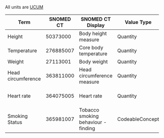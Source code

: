 
All units are [UCUM](http://unitsofmeasure.org)  

| Term               | SNOMED CT | SNOMED CT Display          | Value Type | Unit Code   | Unit Display           | ValueSet            |
|--------------------|-----------|----------------------------|------------|-------------|------------------------|---------------------|
| Height             | 50373000  | Body height measure        | Quantity   | cm          | centimeter             |                     |
| Temperature        | 276885007 | Core body temperature      | Quantity   | Cel         | degree Celsius         |                     |
| Weight             | 27113001  | Body weight                | Quantity   | kg          | kilogram               |                     |
| Head circumference | 363811000 | Head circumference measure | Quantity   | cm          | centimeter             |                     |
| Heart rate         | 364075005 | Heart rate                 | Quantity   | {beats}/min | heart beats per minute |                     |
| Smoking Status | 365981007 | Tobacco smoking behaviour - finding | CodeableConcept | | | [Smoking Status](ValueSet-valueset-smoking-status.html) | 

